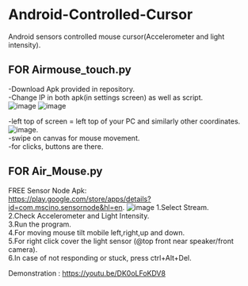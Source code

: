 # Android-Controlled-Cursor
Android sensors controlled mouse cursor(Accelerometer and light intensity). 

## FOR Airmouse_touch.py

-Download Apk provided in repository. <br />
-Change IP in both apk(in settings screen) as well as script.  <br />
![image](https://github.com/the-vishal/Air-Mouse/blob/master/Images/1.png)
![image](https://github.com/the-vishal/Air-Mouse/blob/master/Images/2.png)

-left top of screen = left top of your PC and similarly other coordinates.   <br />
![image](https://automatetheboringstuff.com/images/000011.jpg).  <br />
-swipe on canvas for mouse movement.  <br />
-for clicks, buttons are there.  <br />


## FOR Air_Mouse.py

FREE Sensor Node Apk:   <br />
https://play.google.com/store/apps/details?id=com.mscino.sensornode&hl=en. 
![image](https://qph.fs.quoracdn.net/main-qimg-e29636d1e41654fd5b9367b1739f0ccc.webp)
1.Select Stream.  <br />
2.Check Accelerometer and Light Intensity.  <br />
3.Run the program.  <br />
4.For moving mouse tilt mobile left,right,up and down.  <br />
5.For right click cover the light sensor (@top front near speaker/front camera).  <br />
6.In case of not responding or stuck, press ctrl+Alt+Del. 



Demonstration : https://youtu.be/DK0oLFoKDV8

